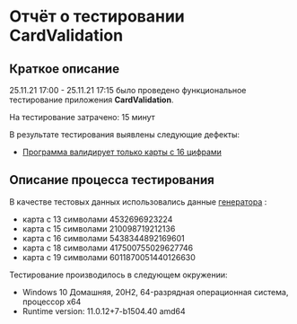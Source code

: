 # Отчёт о тестировании СardValidation

## Краткое описание

25.11.21 17:00 - 25.11.21 17:15 было проведено функциональное тестирование приложения **СardValidation**.

На тестирование затрачено: 15 минут

В результате тестирования выявлены следующие дефекты:
* [Программа валидирует только карты с 16 цифрами](https://github.com/Stanislav-Litvinov/Card-Validation/issues/1) 

## Описание процесса тестирования


В качестве тестовых данных использовались данные    [генератора](https://www.getcreditcardnumbers.com/) :
* карта с 13 символами 4532696923224
* карта с 15 символами 210098719212136
* карта с 16 символами 5438344892169601
* карта с 18 символами 417500755029627746
* карта с 19 символами 6011870051440126630 


Тестирование производилось в следующем окружении:
* Windows 10 Домашняя, 20H2, 64-разрядная операционная система, процессор x64
* Runtime version: 11.0.12+7-b1504.40 amd64
